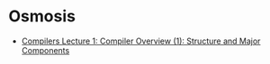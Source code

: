 # Osmosis
- [Compilers Lecture 1: Compiler Overview (1): Structure and Major Components](https://www.youtube.com/watch?v=mH0XqOZ6Yjk)